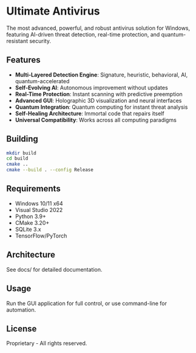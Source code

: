 # Ultimate Antivirus

The most advanced, powerful, and robust antivirus solution for Windows, featuring AI-driven threat detection, real-time protection, and quantum-resistant security.

## Features

- **Multi-Layered Detection Engine**: Signature, heuristic, behavioral, AI, quantum-accelerated
- **Self-Evolving AI**: Autonomous improvement without updates
- **Real-Time Protection**: Instant scanning with predictive preemption
- **Advanced GUI**: Holographic 3D visualization and neural interfaces
- **Quantum Integration**: Quantum computing for instant threat analysis
- **Self-Healing Architecture**: Immortal code that repairs itself
- **Universal Compatibility**: Works across all computing paradigms

## Building

```bash
mkdir build
cd build
cmake ..
cmake --build . --config Release
```

## Requirements

- Windows 10/11 x64
- Visual Studio 2022
- Python 3.9+
- CMake 3.20+
- SQLite 3.x
- TensorFlow/PyTorch

## Architecture

See docs/ for detailed documentation.

## Usage

Run the GUI application for full control, or use command-line for automation.

## License

Proprietary - All rights reserved.
